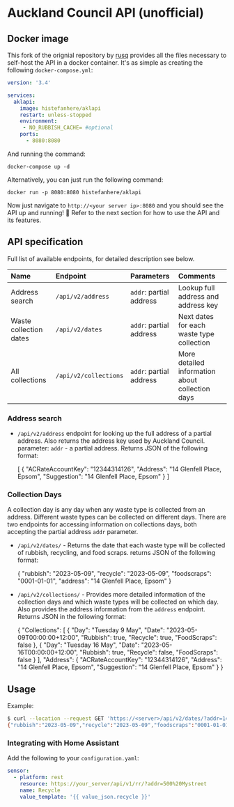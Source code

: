 # Auckland Council API (unofficial)

## Docker image

This fork of the orignial repository by [rusq](https://github.com/rusq/aklapi) provides all the files necessary to self-host the API in a docker container. It's as simple as creating the following `docker-compose.yml`:

```yaml
version: '3.4'

services:
  aklapi:
    image: histefanhere/aklapi
    restart: unless-stopped
    environment:
     - NO_RUBBISH_CACHE= #optional
    ports:
      - 8080:8080
```

And running the command:

```
docker-compose up -d
```

Alternatively, you can just run the following command:

```
docker run -p 8080:8080 histefanhere/aklapi
```

Now just navigate to `http://<your server ip>:8080` and you should see the API up and running! 🎉 Refer to the next section for how to use the API and its features.

## API specification

Full list of available endpoints, for detailed description see below.

| Name                   | Endpoint              | Parameters              | Comments                                        |
|:-----------------------|:----------------------|:------------------------|:------------------------------------------------|
| Address search         | `/api/v2/address`     | `addr`: partial address | Lookup full address and address key             |
| Waste collection dates | `/api/v2/dates`       | `addr`: partial address | Next dates for each waste type collection       |
| All collections        | `/api/v2/collections` | `addr`: partial address | More detailed information about collection days |

### Address search

* `/api/v2/address` endpoint for looking up the full address of a partial address. Also returns the address key used by Auckland Council. parameter: `addr` - a partial address. Returns JSON of the following format:

    [
        {
            "ACRateAccountKey": "12344314126",
            "Address": "14 Glenfell Place, Epsom",
            "Suggestion": "14 Glenfell Place, Epsom"
        }
    ]

### Collection Days

A collection day is any day when any waste type is collected from an address. Different waste types can be collected on different days. There are two endpoints for accessing information on collections days, both accepting the partial address `addr` parameter.

* `/api/v2/dates/` - Returns the date that each waste type will be collected of rubbish, recycling, and food scraps. returns JSON of the following format:

    {
        "rubbish": "2023-05-09",
        "recycle": "2023-05-09",
        "foodscraps": "0001-01-01",
        "address": "14 Glenfell Place, Epsom"
    }

* `/api/v2/collections/` - Provides more detailed information of the collection days and which waste types will be collected on which day. Also provides the address information from the `address` endpoint. Returns JSON in the following format:

    {
        "Collections": [
            {
                "Day": "Tuesday 9 May",
                "Date": "2023-05-09T00:00:00+12:00",
                "Rubbish": true,
                "Recycle": true,
                "FoodScraps": false
            },
            {
                "Day": "Tuesday 16 May",
                "Date": "2023-05-16T00:00:00+12:00",
                "Rubbish": true,
                "Recycle": false,
                "FoodScraps": false
            }
        ],
        "Address": {
            "ACRateAccountKey": "12344314126",
            "Address": "14 Glenfell Place, Epsom",
            "Suggestion": "14 Glenfell Place, Epsom"
        }
    }

## Usage

Example:

```sh
$ curl --location --request GET 'https://<server>/api/v2/dates/?addr=14%20Glenfell%20Place'
{"rubbish":"2023-05-09","recycle":"2023-05-09","foodscraps":"0001-01-01","address":"14 Glenfell Place, Epsom"}
```

### Integrating with Home Assistant

Add the following to your `configuration.yaml`:

```yaml
sensor:
  - platform: rest
    resource: https://your_server/api/v1/rr/?addr=500%20Mystreet
    name: Recycle
    value_template: '{{ value_json.recycle }}'
```

